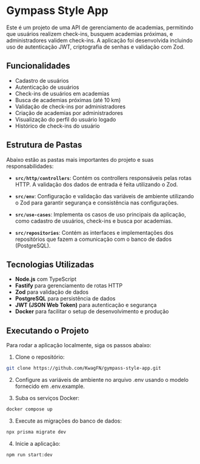 # Gympass Style App

Este é um projeto de uma API de gerenciamento de academias, permitindo que usuários realizem check-ins, busquem academias próximas, e administradores validem check-ins. A aplicação foi desenvolvida incluindo uso de autenticação JWT, criptografia de senhas e validação com Zod.

## Funcionalidades

- Cadastro de usuários
- Autenticação de usuários
- Check-ins de usuários em academias
- Busca de academias próximas (até 10 km)
- Validação de check-ins por administradores
- Criação de academias por administradores
- Visualização do perfil do usuário logado
- Histórico de check-ins do usuário

## Estrutura de Pastas

Abaixo estão as pastas mais importantes do projeto e suas responsabilidades:

- **`src/http/controllers`**: Contém os controllers responsáveis pelas rotas HTTP. A validação dos dados de entrada é feita utilizando o Zod.
  
- **`src/env`**: Configuração e validação das variáveis de ambiente utilizando o Zod para garantir segurança e consistência nas configurações.

- **`src/use-cases`**: Implementa os casos de uso principais da aplicação, como cadastro de usuários, check-ins e busca por academias.

- **`src/repositories`**: Contém as interfaces e implementações dos repositórios que fazem a comunicação com o banco de dados (PostgreSQL).

## Tecnologias Utilizadas

- **Node.js** com TypeScript
- **Fastify** para gerenciamento de rotas HTTP
- **Zod** para validação de dados
- **PostgreSQL** para persistência de dados
- **JWT (JSON Web Token)** para autenticação e segurança
- **Docker** para facilitar o setup de desenvolvimento e produção

## Executando o Projeto

Para rodar a aplicação localmente, siga os passos abaixo:

1. Clone o repositório:

```bash
git clone https://github.com/KwagFN/gympass-style-app.git
```

2. Configure as variáveis de ambiente no arquivo .env usando o modelo fornecido em .env.example.


3. Suba os serviços Docker:

```bash
docker compose up
```

3. Execute as migrações do banco de dados:

```bash
npx prisma migrate dev
```

4. Inicie a aplicação:

```bash
npm run start:dev
```


